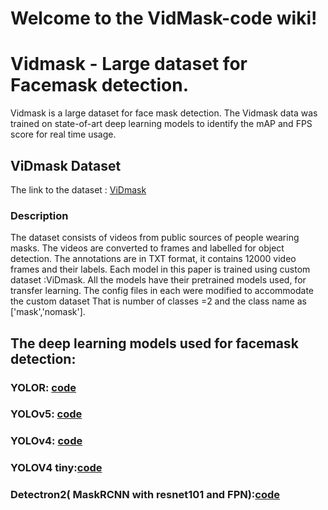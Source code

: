 # Welcome to the VidMask-code wiki!

# Vidmask - Large dataset for Facemask detection.
Vidmask is a large dataset for face mask detection. The Vidmask data was trained on state-of-art deep learning models to identify the mAP and FPS score for real time usage. 

## ViDmask Dataset
The link to the dataset : [ViDmask](https://drive.google.com/file/d/143oAqbL8VUnfz8w8h1AwYrAwZCQBiVYR/view?usp=sharing)
### Description
The dataset consists of videos from public sources of people wearing masks. The videos are converted to frames and labelled for object detection. The annotations are in TXT format, it contains 12000 video frames and their labels. Each model in this paper is trained using custom dataset :ViDmask.
All the models have their pretrained models used, for transfer learning. The config files in each were modified to accommodate the custom dataset 
That is number of classes =2 and the class name as ['mask','nomask']. 

## The deep learning models used for facemask detection:

### YOLOR: [code](https://github.com/WongKinYiu/yolor.git)


### YOLOv5: [code](https://github.com/ultralytics/yolov5.git)


### YOLOv4: [code](https://github.com/Tianxiaomo/pytorch-YOLOv4.git)


### YOLOV4 tiny:[code](https://github.com/Tianxiaomo/pytorch-YOLOv4.git)


### Detectron2( MaskRCNN with resnet101 and FPN):[code](https://github.com/facebookresearch/detectron2.git)

